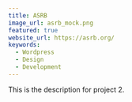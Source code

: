 ```yaml
---
title: ASRB
image_url: asrb_mock.png
featured: true
website_url: https://asrb.org/
keywords: 
  - Wordpress
  - Design
  - Development
---
```


This is the description for project 2.
